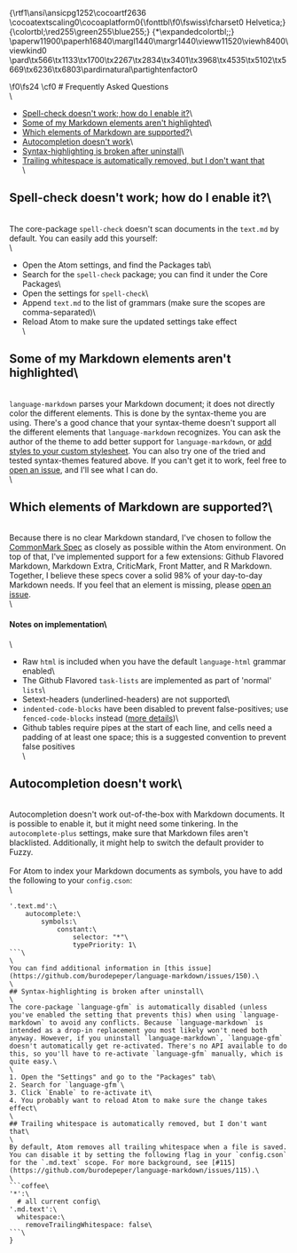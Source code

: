 {\rtf1\ansi\ansicpg1252\cocoartf2636
\cocoatextscaling0\cocoaplatform0{\fonttbl\f0\fswiss\fcharset0 Helvetica;}
{\colortbl;\red255\green255\blue255;}
{\*\expandedcolortbl;;}
\paperw11900\paperh16840\margl1440\margr1440\vieww11520\viewh8400\viewkind0
\pard\tx566\tx1133\tx1700\tx2267\tx2834\tx3401\tx3968\tx4535\tx5102\tx5669\tx6236\tx6803\pardirnatural\partightenfactor0

\f0\fs24 \cf0 # Frequently Asked Questions\
\
- [Spell-check doesn't work; how do I enable it?](#spell-check-doesnt-work-how-do-i-enable-it)\
- [Some of my Markdown elements aren't highlighted](#some-of-my-markdown-elements-arent-highlighted)\
- [Which elements of Markdown are supported?](#which-elements-of-markdown-are-supported)\
- [Autocompletion doesn't work](#autocompletion-doesnt-work)\
- [Syntax-highlighting is broken after uninstall](#syntax-highlighting-is-broken-after-uninstall)\
- [Trailing whitespace is automatically removed, but I don't want that](#trailing-whitespace-is-automatically-removed-but-i-dont-want-that)\
\
## Spell-check doesn't work; how do I enable it?\
\
The core-package `spell-check` doesn't scan documents in the `text.md` by default. You can easily add this yourself:\
\
- Open the Atom settings, and find the Packages tab\
- Search for the `spell-check` package; you can find it under the Core Packages\
- Open the settings for `spell-check`\
- Append `text.md` to the list of grammars (make sure the scopes are comma-separated)\
- Reload Atom to make sure the updated settings take effect\
\
## Some of my Markdown elements aren't highlighted\
\
`language-markdown` parses your Markdown document; it does not directly color the different elements. This is done by the syntax-theme you are using. There's a good chance that your syntax-theme doesn't support all the different elements that `language-markdown` recognizes. You can ask the author of the theme to add better support for `language-markdown`, or [add styles to your custom stylesheet](http://flight-manual.atom.io/using-atom/sections/basic-customization/#style-tweaks). You can also try one of the tried and tested syntax-themes featured above. If you can't get it to work, feel free to [open an issue](https://github.com/burodepeper/language-markdown/issues/new/), and I'll see what I can do.\
\
## Which elements of Markdown are supported?\
\
Because there is no clear Markdown standard, I've chosen to follow the [CommonMark Spec](http://spec.commonmark.org/) as closely as possible within the Atom environment. On top of that, I've implemented support for a few extensions: Github Flavored Markdown, Markdown Extra, CriticMark, Front Matter, and R Markdown. Together, I believe these specs cover a solid 98% of your day-to-day Markdown needs. If you feel that an element is missing, please [open an issue](https://github.com/burodepeper/language-markdown/issues/new/).\
\
#### Notes on implementation\
\
- Raw `html` is included when you have the default `language-html` grammar enabled\
- The Github Flavored `task-lists` are implemented as part of 'normal' `lists`\
- Setext-headers (underlined-headers) are not supported\
- `indented-code-blocks` have been disabled to prevent false-positives; use `fenced-code-blocks` instead ([more details](https://github.com/burodepeper/language-markdown/issues/88#issuecomment-183344420))\
- Github tables require pipes at the start of each line, and cells need a padding of at least one space; this is a suggested convention to prevent false positives\
\
## Autocompletion doesn't work\
\
Autocompletion doesn't work out-of-the-box with Markdown documents. It is possible to enable it, but it might need some tinkering. In the `autocomplete-plus` settings, make sure that Markdown files aren't blacklisted. Additionally, it might help to switch the default provider to Fuzzy.\
\
For Atom to index your Markdown documents as symbols, you have to add the following to your `config.cson`:\
\
```coffee\
'.text.md':\
    autocomplete:\
        symbols:\
            constant:\
                selector: "*"\
                typePriority: 1\
```\
\
You can find additional information in [this issue](https://github.com/burodepeper/language-markdown/issues/150).\
\
## Syntax-highlighting is broken after uninstall\
\
The core-package `language-gfm` is automatically disabled (unless you've enabled the setting that prevents this) when using `language-markdown` to avoid any conflicts. Because `language-markdown` is intended as a drop-in replacement you most likely won't need both anyway. However, if you uninstall `language-markdown`, `language-gfm` doesn't automatically get re-activated. There's no API available to do this, so you'll have to re-activate `language-gfm` manually, which is quite easy.\
\
1. Open the "Settings" and go to the "Packages" tab\
2. Search for `language-gfm`\
3. Click `Enable` to re-activate it\
4. You probably want to reload Atom to make sure the change takes effect\
\
## Trailing whitespace is automatically removed, but I don't want that\
\
By default, Atom removes all trailing whitespace when a file is saved. You can disable it by setting the following flag in your `config.cson` for the `.md.text` scope. For more background, see [#115](https://github.com/burodepeper/language-markdown/issues/115).\
\
```coffee\
'*':\
  # all current config\
'.md.text':\
  whitespace:\
    removeTrailingWhitespace: false\
```\
}